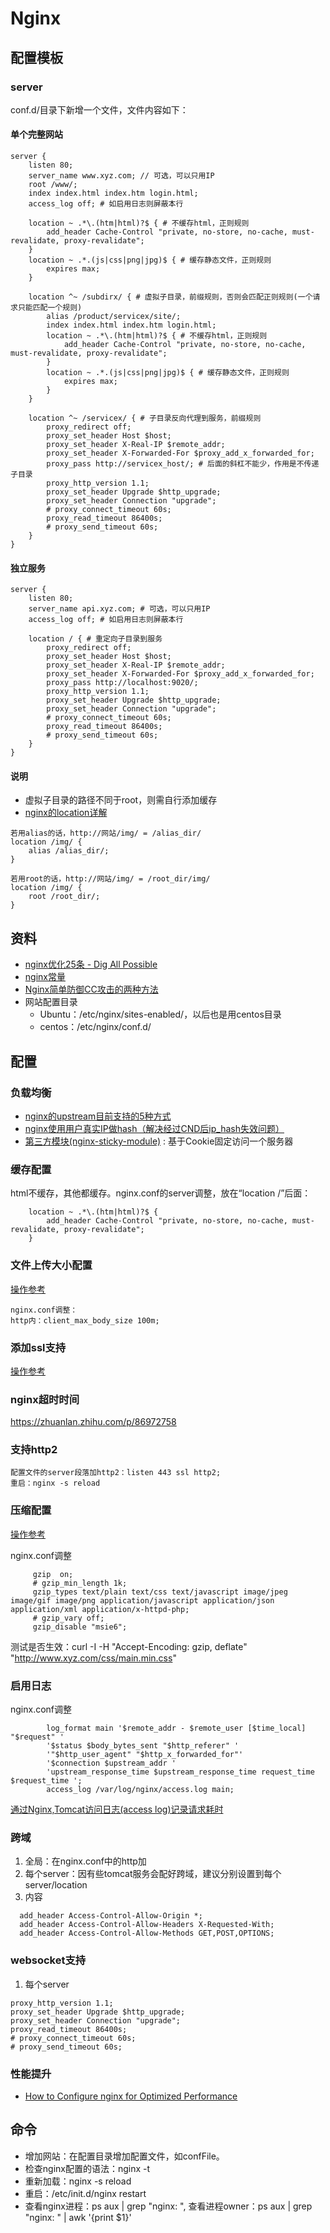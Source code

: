 # Nginx

## 配置模板
### server
conf.d/目录下新增一个文件，文件内容如下：
#### 单个完整网站
```
server {
    listen 80;
    server_name www.xyz.com; // 可选，可以只用IP
    root /www/;
    index index.html index.htm login.html;
    access_log off; # 如启用日志则屏蔽本行

    location ~ .*\.(htm|html)?$ { # 不缓存html，正则规则
        add_header Cache-Control "private, no-store, no-cache, must-revalidate, proxy-revalidate";
    }
    location ~ .*.(js|css|png|jpg)$ { # 缓存静态文件，正则规则
        expires max;
    }

    location ^~ /subdirx/ { # 虚拟子目录，前缀规则，否则会匹配正则规则(一个请求只能匹配一个规则)
        alias /product/servicex/site/;
        index index.html index.htm login.html;
        location ~ .*\.(htm|html)?$ { # 不缓存html，正则规则
            add_header Cache-Control "private, no-store, no-cache, must-revalidate, proxy-revalidate";
        }
        location ~ .*.(js|css|png|jpg)$ { # 缓存静态文件，正则规则
            expires max;
        }
    }

    location ^~ /servicex/ { # 子目录反向代理到服务，前缀规则
        proxy_redirect off;
        proxy_set_header Host $host;
        proxy_set_header X-Real-IP $remote_addr;
        proxy_set_header X-Forwarded-For $proxy_add_x_forwarded_for;
        proxy_pass http://servicex_host/; # 后面的斜杠不能少，作用是不传递子目录
        proxy_http_version 1.1;
        proxy_set_header Upgrade $http_upgrade;
        proxy_set_header Connection "upgrade";
        # proxy_connect_timeout 60s;
        proxy_read_timeout 86400s;
        # proxy_send_timeout 60s;
    }
}
```

#### 独立服务
```
server {
    listen 80;
    server_name api.xyz.com; # 可选，可以只用IP
    access_log off; # 如启用日志则屏蔽本行

    location / { # 重定向子目录到服务
        proxy_redirect off;
        proxy_set_header Host $host;
        proxy_set_header X-Real-IP $remote_addr;
        proxy_set_header X-Forwarded-For $proxy_add_x_forwarded_for;
        proxy_pass http://localhost:9020/;
        proxy_http_version 1.1;
        proxy_set_header Upgrade $http_upgrade;
        proxy_set_header Connection "upgrade";
        # proxy_connect_timeout 60s;
        proxy_read_timeout 86400s;
        # proxy_send_timeout 60s;
    }
}
```

#### 说明
* 虚拟子目录的路径不同于root，则需自行添加缓存
* [nginx的location详解](http://outofmemory.cn/code-snippet/742/nginx-location-configuration-xiangxi-explain)

```
若用alias的话，http://网站/img/ = /alias_dir/
location /img/ {
    alias /alias_dir/;
}

若用root的话，http://网站/img/ = /root_dir/img/
location /img/ {
    root /root_dir/;
}
```

## 资料
* [nginx优化25条 - Dig All Possible](http://www.z-dig.com/nginx-optimization-25.html)
* [nginx常量](https://www.yuque.com/hello-qtl5f/oa6pqr/lgfh4n)
* [Nginx简单防御CC攻击的两种方法](http://zhangguangzhi.top/2017/10/26/Nginx%E7%AE%80%E5%8D%95%E9%98%B2%E5%BE%A1CC%E6%94%BB%E5%87%BB%E7%9A%84%E4%B8%A4%E7%A7%8D%E6%96%B9%E6%B3%95/)
* 网站配置目录
  * Ubuntu：/etc/nginx/sites-enabled/，以后也是用centos目录
  * centos：/etc/nginx/conf.d/

## 配置
### 负载均衡
* [nginx的upstream目前支持的5种方式](https://www.oschina.net/question/12_24613)
* [nginx使用用户真实IP做hash（解决经过CND后ip_hash失效问题）](https://blog.51cto.com/983836259/1864239)
* [第三方模块(nginx-sticky-module)](https://blog.csdn.net/zhuyu19911016520/article/details/91351773) : 基于Cookie固定访问一个服务器

### 缓存配置
html不缓存，其他都缓存。nginx.conf的server调整，放在“location /”后面：
```
    location ~ .*\.(htm|html)?$ {
        add_header Cache-Control "private, no-store, no-cache, must-revalidate, proxy-revalidate";
    }
```

### 文件上传大小配置
[操作参考](http://blog.csdn.net/zhangxl0113/article/details/52780778)
```
nginx.conf调整：
http内：client_max_body_size 100m;
```
### 添加ssl支持
[操作参考](http://nginx.org/en/docs/http/configuring_https_servers.html)

### nginx超时时间
https://zhuanlan.zhihu.com/p/86972758

### 支持http2
```
配置文件的server段落加http2：listen 443 ssl http2;
重启：nginx -s reload
```

### 压缩配置
[操作参考](http://www.cnblogs.com/qiangweikang/p/gzip_on.html)

nginx.conf调整
```
     gzip  on;
     # gzip_min_length 1k;
     gzip_types text/plain text/css text/javascript image/jpeg image/gif image/png application/javascript application/json application/xml application/x-httpd-php;
     # gzip_vary off;
     gzip_disable "msie6";
```

测试是否生效：curl -I -H "Accept-Encoding: gzip, deflate" "http://www.xyz.com/css/main.min.css"

### 启用日志
nginx.conf调整
```
        log_format main '$remote_addr - $remote_user [$time_local] "$request" '
        '$status $body_bytes_sent "$http_referer" '
        '"$http_user_agent" "$http_x_forwarded_for"'
        '$connection $upstream_addr '
        'upstream_response_time $upstream_response_time request_time $request_time ';
        access_log /var/log/nginx/access.log main;
```
[通过Nginx,Tomcat访问日志(access log)记录请求耗时](http://www.cnblogs.com/huligong1234/p/4220017.html)

### 跨域
1. 全局：在nginx.conf中的http加
1. 每个server：因有些tomcat服务会配好跨域，建议分别设置到每个server/location
1. 内容
```
  add_header Access-Control-Allow-Origin *;
  add_header Access-Control-Allow-Headers X-Requested-With;
  add_header Access-Control-Allow-Methods GET,POST,OPTIONS;
```

### websocket支持
1. 每个server
```
proxy_http_version 1.1;
proxy_set_header Upgrade $http_upgrade;
proxy_set_header Connection "upgrade";
proxy_read_timeout 86400s;
# proxy_connect_timeout 60s;
# proxy_send_timeout 60s;
```

### 性能提升
* [How to Configure nginx for Optimized Performance](https://www.linode.com/docs/web-servers/nginx/configure-nginx-for-optimized-performance)

## 命令
* 增加网站：在配置目录增加配置文件，如confFile。
* 检查nginx配置的语法：nginx -t
* 重新加载：nginx -s reload
* 重启：/etc/init.d/nginx restart
* 查看nginx进程：ps aux | grep "nginx: ",  查看进程owner：ps aux | grep "nginx: " | awk '{print $1}'
